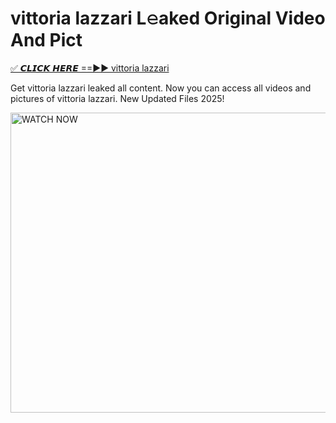 # vittoria lazzari L𝚎aked Original Video And Pict

<p><a href="https://cliphot.my.id/vittoria+lazzari" rel="nofollow">✅ 𝘾𝙇𝙄𝘾𝙆 𝙃𝙀𝙍𝙀 ==►► vittoria lazzari​</a></p>


<p>Get vittoria lazzari leaked all content. Now you can access all videos and pictures of vittoria lazzari. New Updated Files 2025!</p>


<p><a rel="nofollow" title="WATCH NOW" href="https://cliphot.my.id/vittoria+lazzari"><img border="vittoria+lazzari" height="480" width="720" title="WATCH NOW" alt="WATCH NOW" src="https://i.ibb.co.com/xMMVF88/686577567.gif"></a></p>